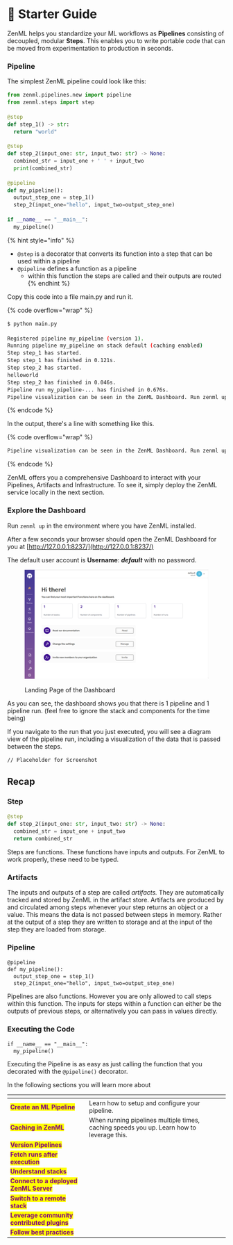# 🐣 Starter Guide

ZenML helps you standardize your ML workflows as **Pipelines** consisting of decoupled, modular **Steps**. This enables you to write portable code that can be moved from experimentation to production in seconds.

### Pipeline

The simplest ZenML pipeline could look like this:

```python
from zenml.pipelines.new import pipeline
from zenml.steps import step

@step
def step_1() -> str:
  return "world"

@step
def step_2(input_one: str, input_two: str) -> None:
  combined_str = input_one + ' ' + input_two
  print(combined_str)

@pipeline
def my_pipeline():
  output_step_one = step_1()
  step_2(input_one="hello", input_two=output_step_one)

if __name__ == "__main__":
  my_pipeline()
```

{% hint style="info" %}
* `@step` is a decorator that converts its function into a step that can be used within a pipeline
* `@pipeline` defines a function as a pipeline
  * within this function the steps are called and their outputs are routed
{% endhint %}

Copy this code into a file main.py and run it.

{% code overflow="wrap" %}
```bash
$ python main.py

Registered pipeline my_pipeline (version 1).
Running pipeline my_pipeline on stack default (caching enabled)
Step step_1 has started.
Step step_1 has finished in 0.121s.
Step step_2 has started.
helloworld
Step step_2 has finished in 0.046s.
Pipeline run my_pipeline-... has finished in 0.676s.
Pipeline visualization can be seen in the ZenML Dashboard. Run zenml up to see your pipeline!
```
{% endcode %}

In the output, there's a line with something like this.

{% code overflow="wrap" %}
```bash
Pipeline visualization can be seen in the ZenML Dashboard. Run zenml up to see your pipeline!
```
{% endcode %}

ZenML offers you a comprehensive Dashboard to interact with your Pipelines, Artifacts and Infrastructure. To see it, simply deploy the ZenML service locally in the next section.

### Explore the Dashboard

Run `zenml up` in the environment where you have ZenML installed.

After a few seconds your browser should open the ZenML Dashboard for you at [http://127.0.0.1:8237/](http://127.0.0.1:8237/)

The default user account is **Username**: _**default**_ with no password.

<figure><img src="../../.gitbook/assets/Dashboard.png" alt=""><figcaption><p>Landing Page of the Dashboard</p></figcaption></figure>

As you can see, the dashboard shows you that there is 1 pipeline and 1 pipeline run. (feel free to ignore the stack and components for the time being)

If you navigate to the run that you just executed, you will see a diagram view of the pipeline run, including a visualization of the data that is passed between the steps.

```
// Placeholder for Screenshot
```

## Recap

### Step

```python
@step
def step_2(input_one: str, input_two: str) -> None:
  combined_str = input_one + input_two
  return combined_str
```

Steps are functions. These functions have inputs and outputs. For ZenML to work properly, these need to be typed.

### Artifacts

The inputs and outputs of a step are called _artifacts._ They are automatically tracked and stored by ZenML in the artifact store. Artifacts are produced by and circulated among steps whenever your step returns an object or a value. This means the data is not passed between steps in memory. Rather at the output of a step they are written to storage and at the input of the step they are loaded from storage.

### Pipeline

```
@pipeline
def my_pipeline():
  output_step_one = step_1()
  step_2(input_one="hello", input_two=output_step_one)
```

Pipelines are also functions. However you are only allowed to call steps within this function. The inputs for steps within a function can either be the outputs of previous steps, or alternatively you can pass in values directly.

### Executing the Code

```
if __name__ == "__main__":
  my_pipeline()
```

Executing the Pipeline is as easy as just calling the function that you decorated with the `@pipeline()` decorator.



In the following sections you will learn more about&#x20;

<table data-view="cards"><thead><tr><th></th><th></th><th></th></tr></thead><tbody><tr><td><mark style="color:purple;"><strong>Create an ML Pipeline</strong></mark></td><td>Learn how to setup and configure your pipeline.</td><td></td></tr><tr><td><mark style="color:purple;"><strong>Caching in ZenML</strong></mark></td><td>When running pipelines multiple times, caching speeds you up. Learn how to leverage this.</td><td></td></tr><tr><td><mark style="color:purple;"><strong>Version Pipelines</strong></mark></td><td></td><td></td></tr><tr><td><mark style="color:purple;"><strong>Fetch runs after execution</strong></mark></td><td></td><td></td></tr><tr><td><mark style="color:purple;"><strong>Understand stacks</strong></mark></td><td></td><td></td></tr><tr><td><mark style="color:purple;"><strong>Connect to a deployed ZenML Server</strong></mark></td><td></td><td></td></tr><tr><td><mark style="color:purple;"><strong>Switch  to a remote stack</strong></mark></td><td></td><td></td></tr><tr><td><mark style="color:purple;"><strong>Leverage community contributed plugins</strong></mark></td><td></td><td></td></tr><tr><td><mark style="color:purple;"><strong>Follow best practices</strong></mark></td><td></td><td></td></tr></tbody></table>
